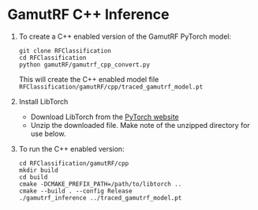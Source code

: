 # GamutRF C++ Inference
1. To create a C++ enabled version of the GamutRF PyTorch model: 
    ```
    git clone RFClassification 
    cd RFClassification
    python gamutRF/gamutrf_cpp_convert.py
    ```
    This will create the C++ enabled model file `RFClassification/gamutRF/cpp/traced_gamutrf_model.pt`



2. Install LibTorch 
    - Download LibTorch from the [PyTorch website](https://pytorch.org/get-started/locally/)
    - Unzip the downloaded file. Make note of the unzipped directory for use below.



3. To run the C++ enabled version:
    ```
    cd RFClassification/gamutRF/cpp
    mkdir build
    cd build
    cmake -DCMAKE_PREFIX_PATH=/path/to/libtorch ..
    cmake --build . --config Release
    ./gamutrf_inference ../traced_gamutrf_model.pt
    ```
